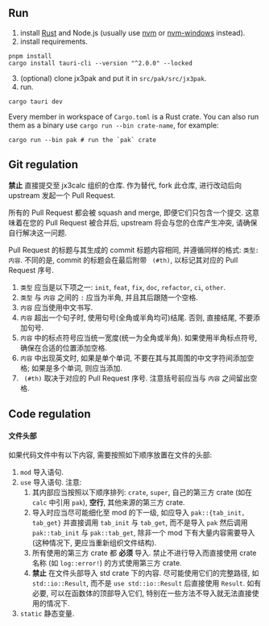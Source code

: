 ## Run

1. install [Rust](https://www.rust-lang.org/tools/install) and Node.js (usually use [nvm](https://github.com/nvm-sh/nvm) or [nvm-windows](https://github.com/coreybutler/nvm-windows) instead).
2. install requirements.
```shell
pnpm install
cargo install tauri-cli --version "^2.0.0" --locked
```
3. (optional) clone jx3pak and put it in `src/pak/src/jx3pak`.
4. run.
```shell
cargo tauri dev
```

Every member in workspace of `Cargo.toml` is a Rust crate. You can also run them as a binary use `cargo run --bin crate-name`, for example:

```shell
cargo run --bin pak # run the `pak` crate
```

## Git regulation

**禁止** 直接提交至 jx3calc 组织的仓库. 作为替代, fork 此仓库, 进行改动后向 upstream 发起一个 Pull Request.

所有的 Pull Request 都会被 squash and merge, 即便它们只包含一个提交. 这意味着在您的 Pull Request 被合并后, upstream 将会与您的仓库产生冲突, 请确保自行解决这一问题.

Pull Request 的标题与其生成的 commit 标题内容相同, 并遵循同样的格式: `类型: 内容`. 不同的是, commit 的标题会在最后附带 ` (#th)`, 以标记其对应的 Pull Request 序号.

1. `类型` 应当是以下项之一: `init`, `feat`, `fix`, `doc`, `refactor`, `ci`, `other`.
2. `类型` 与 `内容` 之间的 `:` 应当为半角, 并且其后跟随一个空格.
3. `内容` 应当使用中文书写.
4. `内容` 超出一个句子时, 使用句号(全角或半角均可)结尾. 否则, 直接结尾, 不要添加句号.
5. `内容` 中的标点符号应当统一宽度(统一为全角或半角). 如果使用半角标点符号, 确保在合适的位置添加空格.
6. `内容` 中出现英文时, 如果是单个单词, 不要在其与其周围的中文字符间添加空格; 如果是多个单词, 则应当添加.
7. ` (#th)` 取决于对应的 Pull Request 序号. 注意括号前应当与 `内容` 之间留出空格.

## Code regulation

#### 文件头部

如果代码文件中有以下内容, 需要按照如下顺序放置在文件的头部:

1. `mod` 导入语句.
2. `use` 导入语句. 注意:
   1. 其内部应当按照以下顺序排列: `crate`, `super`, 自己的第三方 crate (如在 `calc` 中引用 `pak`), **空行**, 其他来源的第三方 crate.
   2. 导入时应当尽可能细化至 mod 的下一级, 如应导入 `pak::{tab_init, tab_get}` 并直接调用 `tab_init` 与 `tab_get`, 而不是导入 `pak` 然后调用 `pak::tab_init` 与 `pak::tab_get`, 除非一个 mod 下有大量内容需要导入 (这种情况下, 更应当重新组织文件结构).
   3. 所有使用的第三方 crate 都 **必须** 导入. 禁止不进行导入而直接使用 crate 名称 (如 `log::error!`) 的方式使用第三方 crate.
   4. **禁止** 在文件头部导入 std crate 下的内容. 尽可能使用它们的完整路径, 如 `std::io::Result`, 而不是 `use std::io::Result` 后直接使用 `Result`. 如有必要, 可以在函数体的顶部导入它们, 特别在一些方法不导入就无法直接使用的情况下.
3. `static` 静态变量.